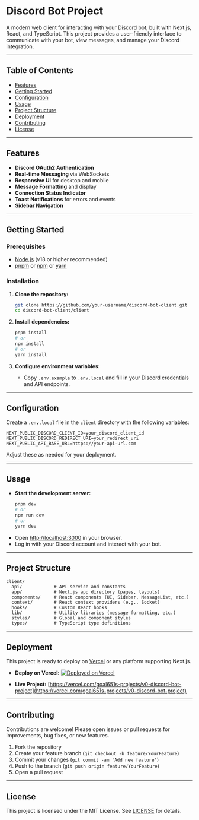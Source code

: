 # Discord Bot Project

A modern web client for interacting with your Discord bot, built with Next.js, React, and TypeScript. This project provides a user-friendly interface to communicate with your bot, view messages, and manage your Discord integration.

---

## Table of Contents

- [Features](#features)
- [Getting Started](#getting-started)
- [Configuration](#configuration)
- [Usage](#usage)
- [Project Structure](#project-structure)
- [Deployment](#deployment)
- [Contributing](#contributing)
- [License](#license)

---

## Features

- **Discord OAuth2 Authentication**
- **Real-time Messaging** via WebSockets
- **Responsive UI** for desktop and mobile
- **Message Formatting** and display
- **Connection Status Indicator**
- **Toast Notifications** for errors and events
- **Sidebar Navigation**

---

## Getting Started

### Prerequisites

- [Node.js](https://nodejs.org/) (v18 or higher recommended)
- [pnpm](https://pnpm.io/) or [npm](https://www.npmjs.com/) or [yarn](https://yarnpkg.com/)

### Installation

1. **Clone the repository:**
   ```bash
   git clone https://github.com/your-username/discord-bot-client.git
   cd discord-bot-client/client
   ```
2. **Install dependencies:**
   ```bash
   pnpm install
   # or
   npm install
   # or
   yarn install
   ```

3. **Configure environment variables:**
   - Copy `.env.example` to `.env.local` and fill in your Discord credentials and API endpoints.

---

## Configuration

Create a `.env.local` file in the `client` directory with the following variables:

```env
NEXT_PUBLIC_DISCORD_CLIENT_ID=your_discord_client_id
NEXT_PUBLIC_DISCORD_REDIRECT_URI=your_redirect_uri
NEXT_PUBLIC_API_BASE_URL=https://your-api-url.com
```

Adjust these as needed for your deployment.

---

## Usage

- **Start the development server:**
  ```bash
  pnpm dev
  # or
  npm run dev
  # or
  yarn dev
  ```
- Open [http://localhost:3000](http://localhost:3000) in your browser.
- Log in with your Discord account and interact with your bot.

---

## Project Structure

```
client/
  api/            # API service and constants
  app/            # Next.js app directory (pages, layouts)
  components/     # React components (UI, Sidebar, MessageList, etc.)
  context/        # React context providers (e.g., Socket)
  hooks/          # Custom React hooks
  lib/            # Utility libraries (message formatting, etc.)
  styles/         # Global and component styles
  types/          # TypeScript type definitions
```

---

## Deployment

This project is ready to deploy on [Vercel](https://vercel.com/) or any platform supporting Next.js.

- **Deploy on Vercel:**
  [![Deployed on Vercel](https://img.shields.io/badge/Deployed%20on-Vercel-black?style=for-the-badge&logo=vercel)](https://vercel.com/goal651s-projects/v0-discord-bot-project)

- **Live Project:**
  [https://vercel.com/goal651s-projects/v0-discord-bot-project](https://vercel.com/goal651s-projects/v0-discord-bot-project)

---

## Contributing

Contributions are welcome! Please open issues or pull requests for improvements, bug fixes, or new features.

1. Fork the repository
2. Create your feature branch (`git checkout -b feature/YourFeature`)
3. Commit your changes (`git commit -am 'Add new feature'`)
4. Push to the branch (`git push origin feature/YourFeature`)
5. Open a pull request

---

## License

This project is licensed under the MIT License. See [LICENSE](LICENSE) for details.
